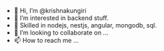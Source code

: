 - 👋 Hi, I’m @krishnakungiri
- 👀 I’m interested in backend stuff.
- 🌱 Skilled in nodejs, nestjs, angular, mongodb, sql.
- 💞️ I’m looking to collaborate on ...
- 📫 How to reach me ...

<!---
krishnakungiri/krishnakungiri is a ✨ special ✨ repository because its `README.md` (this file) appears on your GitHub profile.
You can click the Preview link to take a look at your changes.
--->
